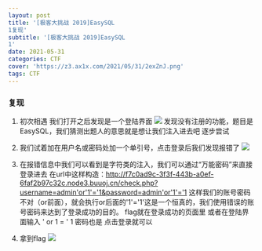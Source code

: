 ```yaml
---
layout: post
title: '[极客大挑战 2019]EasySQL
1复现'
subtitle: '[极客大挑战 2019]EasySQL
1'
date: 2021-05-31
categories: CTF
cover: 'https://z3.ax1x.com/2021/05/31/2exZnJ.png'
tags: CTF
---
```

### 复现
1. 初次相遇
我们打开之后发现是一个登陆界面
![](https://z3.ax1x.com/2021/05/31/2ejgMQ.png)
发现没有注册的功能，题目是EasySQL，我们猜测出题人的意思就是想让我们注入进去吧
逐步尝试
2. 我们试着加在用户名或密码处加一个单引号，点击登录后我们发现报错了
![](https://z3.ax1x.com/2021/05/31/2evEdI.png)
3. 在报错信息中我们可以看到是字符类的注入，我们可以通过“万能密码”来直接登录进去
在url中这样构造：http://f7c0ad9c-3f3f-443b-a0ef-6faf2b97c32c.node3.buuoj.cn/check.php?username=admin'or'1'='1&password=admin'or'1'='1
这样我们的账号密码不对（or前面），就会执行or后面的'1'='1'这是一个恒真的，我们使用错误的账号密码来达到了登录成功的目的。
flag就在登录成功的页面里
或者在登陆界面输入 ' or 1 = ' 1 密码也是 点击登录就可以

4. 拿到flag
![](https://z3.ax1x.com/2021/05/31/2evWlD.png)
